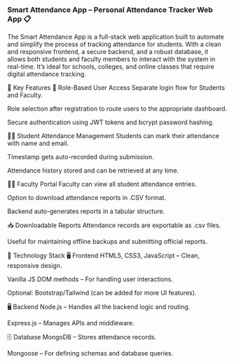 ### Smart Attendance App – Personal Attendance Tracker Web App 📋
The Smart Attendance App is a full-stack web application built to automate and simplify the process of tracking attendance for students. With a clean and responsive frontend, a secure backend, and a robust database, it allows both students and faculty members to interact with the system in real-time. It’s ideal for schools, colleges, and online classes that require digital attendance tracking.

🚀 Key Features
🔐 Role-Based User Access
Separate login flow for Students and Faculty.

Role selection after registration to route users to the appropriate dashboard.

Secure authentication using JWT tokens and bcrypt password hashing.

🧑‍🎓 Student Attendance Management
Students can mark their attendance with name and email.

Timestamp gets auto-recorded during submission.

Attendance history stored and can be retrieved at any time.

🧑‍🏫 Faculty Portal
Faculty can view all student attendance entries.

Option to download attendance reports in .CSV format.

Backend auto-generates reports in a tabular structure.

📥 Downloadable Reports
Attendance records are exportable as .csv files.

Useful for maintaining offline backups and submitting official reports.

🧰 Technology Stack
🖥 Frontend
HTML5, CSS3, JavaScript – Clean, responsive design.

Vanilla JS DOM methods – For handling user interactions.

Optional: Bootstrap/Tailwind (can be added for more UI features).

🖥 Backend
Node.js – Handles all the backend logic and routing.

Express.js – Manages APIs and middleware.

🗄️ Database
MongoDB – Stores attendance records.

Mongoose – For defining schemas and database queries.

